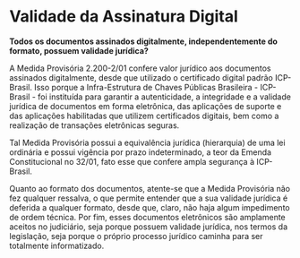 # Validade da Assinatura Digital #

**Todos os documentos assinados digitalmente, independentemente do formato, possuem validade jurídica?**

A Medida Provisória 2.200-2/01 confere valor jurídico aos documentos assinados digitalmente, desde que utilizado o certificado digital padrão ICP-Brasil. Isso porque a Infra-Estrutura de Chaves Públicas Brasileira - ICP-Brasil - foi instituída para garantir a autenticidade, a integridade e a validade jurídica de documentos em forma eletrônica, das aplicações de suporte e das aplicações habilitadas que utilizem certificados digitais, bem como a realização de transações eletrônicas seguras.

Tal Medida Provisória possui a equivalência jurídica (hierarquia) de uma lei ordinária e possui vigência por prazo indeterminado, a teor da Emenda Constitucional no 32/01, fato esse que confere ampla segurança à ICP-Brasil.

Quanto ao formato dos documentos, atente-se que a Medida Provisória não fez qualquer ressalva, o que permite entender que a sua validade jurídica é deferida a qualquer formato, desde que, claro, não haja algum impedimento de ordem técnica. Por fim, esses documentos eletrônicos são amplamente aceitos no judiciário, seja porque possuem validade jurídica, nos termos da legislação, seja porque o próprio processo jurídico caminha para ser totalmente informatizado.